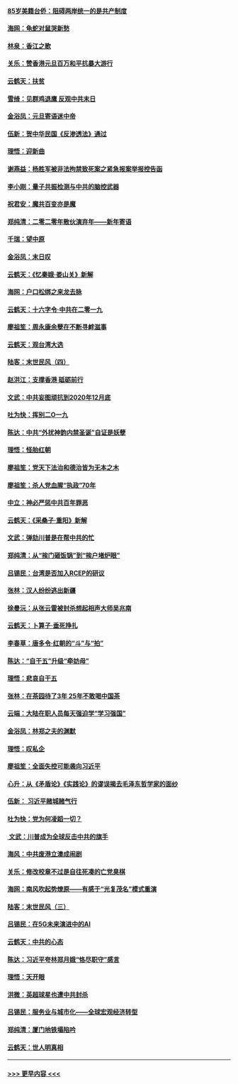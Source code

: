 #### [85岁美籍台侨：阻碍两岸统一的是共产制度](../pages/nsc993/n11765043.md?t=01040101) 
#### [海网：龟蛇对鼠哭新愁](../pages/nsc993/n11764895.md?t=01040101) 
#### [林泉：香江之歌](../pages/nsc993/n11764415.md?t=01040101) 
#### [关乐：赞香港元旦百万和平抗暴大游行](../pages/nsc993/n11764382.md?t=01040101) 
#### [云鹤天：扶贫](../pages/nsc993/n11764245.md?t=01040101) 
#### [雪绮：见群鸡退鹰  反观中共末日](../pages/nsc993/n11762112.md?t=01040101) 
#### [金浴凤：元旦寄语迷中帝](../pages/nsc993/n11761788.md?t=01040101) 
#### [伍新：贺中华民国《反渗透法》通过](../pages/nsc993/n11761994.md?t=01040101) 
#### [理悟：迎新曲](../pages/nsc993/n11761152.md?t=01040101) 
#### [谢燕益：杨胜军被非法拘禁致死案之紧急报案举报控告函](../pages/nsc993/n11756134.md?t=01040101) 
#### [李小刚：量子共振检测与中共的脑控武器](../pages/nsc993/n11754518.md?t=01040101) 
#### [祝君安：魔共百变亦是魔](../pages/nsc993/n11754469.md?t=01040101) 
#### [郑纯清：二零二零年散伙演弃年——新年寄语](../pages/nsc993/n11754195.md?t=01040101) 
#### [千瑞：望中原](../pages/nsc993/n11754159.md?t=01040101) 
#### [金浴凤：末日叹](../pages/nsc993/n11752359.md?t=01040101) 
#### [云鹤天：《忆秦娥‧娄山关》新解](../pages/nsc993/n11752348.md?t=01040101) 
#### [海网：户口松绑之来龙去脉](../pages/nsc993/n11752328.md?t=01040101) 
#### [云鹤天：十六字令‧中共在二零一九](../pages/nsc993/n11752305.md?t=01040101) 
#### [廖祖笙：周永康余孽在不断寻衅滋事](../pages/nsc993/n11751013.md?t=01040101) 
#### [云鹤天：观台湾大选](../pages/nsc993/n11751007.md?t=01040101) 
#### [陆客：末世民风（四）](../pages/nsc993/n11749203.md?t=01040101) 
#### [赵洪江：支撑香港 砥砺前行](../pages/nsc993/n11748482.md?t=01040101) 
#### [文武：中共妄图顽抗到2020年12月底](../pages/nsc993/n11748446.md?t=01040101) 
#### [吐为快：挥别二O一九](../pages/nsc993/n11748411.md?t=01040101) 
#### [陈达：中共“外扰神韵内禁圣诞”自证是妖孽](../pages/nsc993/n11748226.md?t=01040101) 
#### [理悟：怪胎红朝](../pages/nsc993/n11748206.md?t=01040101) 
#### [廖祖笙：党天下法治和德治皆为无本之木](../pages/nsc993/n11748135.md?t=01040101) 
#### [廖祖笙：杀人党血腥“执政”70年](../pages/nsc993/n11745144.md?t=01040101) 
#### [中立：神必严惩中共百年罪恶](../pages/nsc993/n11744970.md?t=01040101) 
#### [云鹤天：《采桑子‧重阳》新解](../pages/nsc993/n11744948.md?t=01040101) 
#### [文武：弹劾川普是在帮中共的忙](../pages/nsc993/n11744758.md?t=01040101) 
#### [郑纯清：从“挨门砸饭锅”到“挨户堵炉眼”](../pages/nsc993/n11744745.md?t=01040101) 
#### [吕锡民：台湾是否加入RCEP的研议](../pages/nsc993/n11744701.md?t=01040101) 
#### [张林：汉人纷纷逃出新疆](../pages/nsc993/n11743530.md?t=01040101) 
#### [徐曼沅：从张云雷被封杀想起相声大师吴兆南](../pages/nsc993/n11741816.md?t=01040101) 
#### [云鹤天：卜算子‧垂死挣扎](../pages/nsc993/n11739956.md?t=01040101) 
#### [李春草：唐多令‧红朝的“斗”与“拍”](../pages/nsc993/n11739830.md?t=01040101) 
#### [陈达：“自干五”升级“牵妨母”](../pages/nsc993/n11739724.md?t=01040101) 
#### [理悟：悲哀自干五](../pages/nsc993/n11739547.md?t=01040101) 
#### [张林：在茶园待了3年 25年不敢喝中国茶](../pages/nsc993/n11739240.md?t=01040101) 
#### [云端：大陆在职人员每天强迫学“学习强国”](../pages/nsc993/n11738735.md?t=01040101) 
#### [金浴凤：林郑之夫的渊默](../pages/nsc993/n11737735.md?t=01040101) 
#### [理悟：叹私企](../pages/nsc993/n11737715.md?t=01040101) 
#### [廖祖笙：全面失控可能袭向习近平](../pages/nsc993/n11737704.md?t=01040101) 
#### [心升：从《矛盾论》《实践论》的谬误揭去毛泽东哲学家的面纱](../pages/nsc993/n11736962.md?t=01040101) 
#### [伍新： 习近平赌城赌气行](../pages/nsc993/n11736929.md?t=01040101) 
#### [吐为快：党为何凌蹈一切？](../pages/nsc993/n11736915.md?t=01040101) 
#### [ 文武：川普成为全球反击中共的旗手](../pages/nsc993/n11736882.md?t=01040101) 
#### [海风：中共废港立澳成闹剧](../pages/nsc993/n11735857.md?t=01040101) 
#### [关乐：修改校章不过是自往死凑的亡党臭棋](../pages/nsc993/n11735097.md?t=01040101) 
#### [海网：南风吹起势燎原——有感于“光复茂名”模式重演](../pages/nsc993/n11732308.md?t=01040101) 
#### [陆客：末世民风（三）](../pages/nsc993/n11732211.md?t=01040101) 
#### [吕锡民：在5G未来演进中的AI](../pages/nsc993/n11730010.md?t=01040101) 
#### [云鹤天：中共的心态](../pages/nsc993/n11729906.md?t=01040101) 
#### [陈达：习近平夸林郑月娥“恪尽职守”感言](../pages/nsc993/n11729881.md?t=01040101) 
#### [理悟：天开眼](../pages/nsc993/n11729699.md?t=01040101) 
#### [洪微：英超球星也遭中共封杀](../pages/nsc993/n11727243.md?t=01040101) 
#### [吕锡民：服务业与城市化——全球宏观经济转型](../pages/nsc993/n11725845.md?t=01040101) 
#### [郑纯清：厦门地铁塌陷吟](../pages/nsc993/n11725813.md?t=01040101) 
#### [云鹤天：世人明真相](../pages/nsc993/n11725621.md?t=01040101) 

----
#### [ >>> 更早内容 <<< ](../indexes/nsc993-earlier.md)
